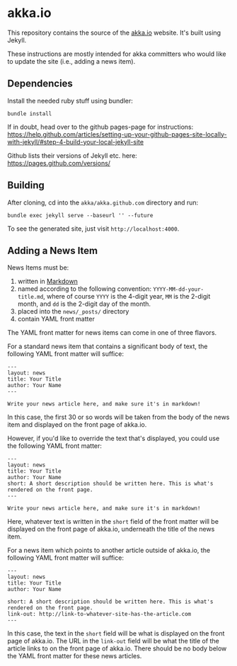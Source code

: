 # akka.io

This repository contains the source of the [akka.io](http://akka.io) website. It's built using Jekyll.

These instructions are mostly intended for akka committers who would like to update the site (i.e., adding a news item).

## Dependencies

Install the needed ruby stuff using bundler:

    bundle install

If in doubt, head over to the github pages-page for instructions: 
https://help.github.com/articles/setting-up-your-github-pages-site-locally-with-jekyll/#step-4-build-your-local-jekyll-site

Github lists their versions of Jekyll etc. here: https://pages.github.com/versions/

## Building

After cloning, cd into the `akka/akka.github.com` directory and run:

    bundle exec jekyll serve --baseurl '' --future

To see the generated site, just visit `http://localhost:4000`.

## Adding a News Item

News Items must be:

1. written in [Markdown](http://daringfireball.net/projects/markdown/syntax)
2. named according to the following convention: `YYYY-MM-dd-your-title.md`, where of course `YYYY` is the 4-digit year, `MM` is the 2-digit month, and `dd` is the 2-digit day of the month.
3. placed into the `news/_posts/` directory
4. contain YAML front matter

The YAML front matter for news items can come in one of three flavors.

For a standard news item that contains a significant body of text, the following YAML front matter will suffice:

    ---
    layout: news
    title: Your Title
    author: Your Name
    ---

    Write your news article here, and make sure it's in markdown!

In this case, the first 30 or so words will be taken from the body of the news item and displayed on the front page of akka.io.

However, if you'd like to override the text that's displayed, you could use the following YAML front matter:

    ---
    layout: news
    title: Your Title
    author: Your Name
    short: A short description should be written here. This is what's rendered on the front page.
    ---

    Write your news article here, and make sure it's in markdown!

Here, whatever text is written in the `short` field of the front matter will be displayed on the front page of akka.io, underneath the title of the news item.

For a news item which points to another article outside of akka.io, the following YAML front matter will suffice:

    ---
    layout: news
    title: Your Title
    author: Your Name

    short: A short description should be written here. This is what's rendered on the front page.
    link-out: http://link-to-whatever-site-has-the-article.com
    ---

In this case, the text in the `short` field will be what is displayed on the front page of akka.io. The URL in the `link-out` field will be what the title of the article links to on the front page of akka.io. There should be no body below the YAML front matter for these news articles.



